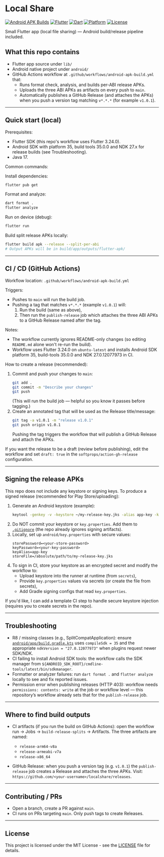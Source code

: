 # Local Share

[![Android APK Builds](https://github.com/ShayNeeo/localshare/actions/workflows/android-apk-build.yml/badge.svg)](https://github.com/ShayNeeo/localshare/actions/workflows/android-apk-build.yml)
[![Flutter](https://img.shields.io/badge/Flutter-3.24.0-blue.svg)](https://flutter.dev/)
[![Dart](https://img.shields.io/badge/Dart-3.0+-blue.svg)](https://dart.dev/)
[![Platform](https://img.shields.io/badge/Platform-Android-green.svg)](https://developer.android.com/)
[![License](https://img.shields.io/badge/License-MIT-green.svg)](LICENSE)

Small Flutter app (local file sharing) — Android build/release pipeline included.

## What this repo contains

- Flutter app source under `lib/`
- Android native project under `android/`
- GitHub Actions workflow at `.github/workflows/android-apk-build.yml` that:
  - Runs format check, analysis, and builds per-ABI release APKs.
  - Uploads the three ABI APKs as artifacts on every push to `main`.
  - Automatically publishes a GitHub Release (and attaches the APKs) when you push a version tag matching `v*.*.*` (for example `v1.0.1`).

---

## Quick start (local)

Prerequisites:
- Flutter SDK (this repo's workflow uses Flutter 3.24.0).
- Android SDK with platform 35, build tools 35.0.0 and NDK 27.x for release builds (see Troubleshooting).
- Java 17.

Common commands:

Install dependencies:
```bash
flutter pub get
```

Format and analyze:
```bash
dart format .
flutter analyze
```

Run on device (debug):
```bash
flutter run
```

Build split release APKs locally:
```bash
flutter build apk --release --split-per-abi
# Output APKs will be in build/app/outputs/flutter-apk/
```

---

## CI / CD (GitHub Actions)

Workflow location: `.github/workflows/android-apk-build.yml`

Triggers:
- Pushes to `main` will run the build job.
- Pushing a tag that matches `v*.*.*` (example `v1.0.1`) will:
  1. Run the build (same as above),
  2. Then run the `publish-release` job which attaches the three ABI APKs to a GitHub Release named after the tag.

Notes:
- The workflow currently ignores README-only changes (so editing `README.md` alone won't re-run the build).
- Workflow uses Flutter 3.24.0 on `ubuntu-latest` and installs Android SDK platform 35, build-tools 35.0.0 and NDK 27.0.12077973 in CI.

How to create a release (recommended):
1. Commit and push your changes to `main`:
   ```bash
   git add .
   git commit -m "Describe your changes"
   git push
   ```
   (This will run the build job — helpful so you know it passes before tagging.)
2. Create an annotated tag that will be used as the Release title/message:
   ```bash
   git tag -a v1.0.1 -m "release v1.0.1"
   git push origin v1.0.1
   ```
   Pushing the tag triggers the workflow that will publish a GitHub Release and attach the APKs.

If you want the release to be a draft (review before publishing), edit the workflow and set `draft: true` in the `softprops/action-gh-release` configuration.

---

## Signing the release APKs

This repo does not include any keystore or signing keys. To produce a signed release (recommended for Play Store/uploading):

1. Generate an Android keystore (example):
   ```bash
   keytool -genkey -v -keystore ~/my-release-key.jks -alias app-key -keyalg RSA -keysize 2048 -validity 10000
   ```
2. Do NOT commit your keystore or `key.properties`. Add them to [`.gitignore`](.gitignore ) (the repo already ignores signing artifacts).
3. Locally, set up `android/key.properties` with secure values:
   ```
   storePassword=<your-store-password>
   keyPassword=<your-key-password>
   keyAlias=app-key
   storeFile=/absolute/path/to/my-release-key.jks
   ```
4. To sign in CI, store your keystore as an encrypted secret and modify the workflow to:
   - Upload keystore into the runner at runtime (from `secrets`),
   - Provide `key.properties` values via secrets (or create the file from secrets),
   - Add Gradle signing configs that read `key.properties`.

If you'd like, I can add a template CI step to handle secure keystore injection (requires you to create secrets in the repo).

---

## Troubleshooting

- R8 / missing classes (e.g., SplitCompatApplication): ensure [`android/app/build.gradle.kts`](android/app/build.gradle.kts ) uses `compileSdk = 35` and the appropriate `ndkVersion = "27.0.12077973"` when plugins request newer SDK/NDK.
- CI failing to install Android SDK tools: the workflow calls the SDK manager from `${ANDROID_SDK_ROOT}/cmdline-tools/latest/bin/sdkmanager`.
- Formatter or analyzer failures: run `dart format .` and `flutter analyze` locally to see and fix reported issues.
- Permission error when publishing releases (HTTP 403): workflow needs `permissions: contents: write` at the job or workflow level — this repository’s workflow already sets that for the `publish-release` job.

---

## Where to find build outputs

- CI artifacts (if you run the build on GitHub Actions): open the workflow run → Jobs → `build-release-splits` → Artifacts. The three artifacts are named:
  - `release-arm64-v8a`
  - `release-armeabi-v7a`
  - `release-x86_64`

- GitHub Release: when you push a version tag (e.g. `v1.0.1`) the `publish-release` job creates a Release and attaches the three APKs. Visit: `https://github.com/<your-username>/localshare/releases`.

---

## Contributing / PRs

- Open a branch, create a PR against `main`.
- CI runs on PRs targeting `main`. Only push tags to create Releases.

---

## License

This project is licensed under the MIT License - see the [LICENSE](LICENSE) file for details.

